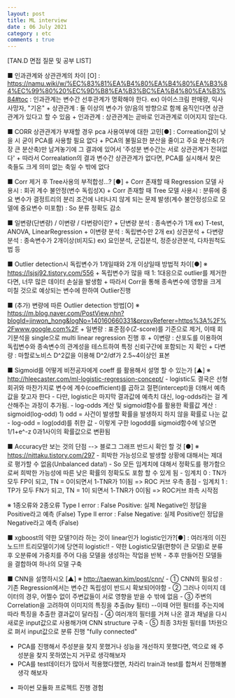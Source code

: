 ```yaml
---
layout: post
title: ML interview
date : 06 July 2021
category : etc
comments : true
---
```


[TAN.D 면접 질문 및 공부 LIST]

■ 인과관계와 상관관계의 차이 [O] : https://namu.wiki/w/%EC%83%81%EA%B4%80%EA%B4%80%EA%B3%84%EC%99%80%20%EC%9D%B8%EA%B3%BC%EA%B4%80%EA%B3%84#toc
 	: 인과관계는 변수간 선후관계가 명확해야 한다.  ex) 아이스크림 판매량, 익사사망자, "기온"
 	+ 상관관계 : 둘 이상의 변수가 양/음의 방향으로 함께 움직인다면 상관관계가 있다고 할 수 있음
 	+ 인과관계 : 상관관계는 곧바로 인과관계로 이어지지 않는다.


■ CORR 상관관계가 부재할 경우 pca 사용여부에 대한 고민[●]
	 : Correation값이 낮을 시 굳이 PCA를 사용할 필요 없다
 	+ PCA의 불필요한 분산을 줄이고 주요 분산축(가장 큰 분산축)만 남겨놓기에 그 결과에 있어서 '주성분 변수간는 서로 상관관계가 전혀없다'
 	+ 따라서 Correalation의 결과 변수간 상관관계가 없다면, PCA를 실시해서 찾은 축들도 크게 의미 없는 축일 수 밖에 없다


■ Corr 제거 후 Tree사용의 부적합성...? [●]
	+ Corr 존재할 때 Regression 모델 사용시 : 회귀 계수 불안정(변수 독립성X)
 	+ Corr 존재할 때 Tree 모델 사용시
	: 분류에 중요 변수가 결정트리의 분리 조건에 나타나지 않게 되는 문제 발생(계수 불안정성으로 모델에 중요변수 미포함)
	: So 분류 정확도 감소


■ 일변량(단변량) / 이변량 / 다변량이란?
	 + 단변량 분석
		: 종속변수가 1개 ex) T-test, ANOVA, LinearRegression
	 + 이변량 분석
		: 독립변수만 2개 ex) 상관분석
	 + 다변량 분석
		: 종속변수가 2개이상(비지도) ex) 요인분석, 군집분석, 정준상관분석, 다차원척도법 등


■ Outlier detection시 독립변수가 1개일때와 2개 이상일때 방법적 차이[●]
※ https://lsjsj92.tistory.com/556
 	+ 독립변수가 많을 때 1: 1대응으로 outlier를 제거한다면, 너무 많은 데이터 손실을 발생함
 	+ 따라서 Corr을 통해 종속변수에 영향을 크게 미칠 것으로 예상되는 변수에 한하여 Outlier진행


■ (추가) 변량에 따른 Outlier detection 방법[O]
※ https://m.blog.naver.com/PostView.nhn?blogId=jinwon_hong&logNo=140160660331&proxyReferer=https%3A%2F%2Fwww.google.com%2F
	+ 일변량 : 표준점수(Z-score)를 기준으로 제거, 이때 회기분석을 single으로 multi linear regression 진행 후
	+ 이변량 : 산포도를 이용하여 독립변수와 종속변수의 관계성을 테스트하여 특정 신뢰구간에 포함되는 지 확인
	+ 다변량 : 마할로노비스 D^2값을 이용해 D^2/df가 2.5~4이상인 표본


■ Sigmoid를 어떻게 비전공자에게 coeff 를 활용해서 설명 할 수  있는가 [▲]
※ http://hleecaster.com/ml-logistic-regression-concept/
	- logistic도 결국은 선형회귀와 마찬가지로 변수에 계수(coefficient)를 곱하고 절편(intercept)을 더해서 예측 값을 찾고자 한다
	- 다만, logistic은 마지막 결과값에 예측치 대신, log-odds라는 걸 계산해주는 과정이 추가됨.
	- log-odds 계산 및 sigmoid함수를 활용한 확률값 계산 : sigmoid(log-odd)
		1) odd = 사건이 발생할 확률을 발생하지 하지 않을 확률로 나눈 값
		- log-odd = log(odd)를 취한 값
	- 이렇게 구한 logodd를 sigmoid함수에 넣으면 1/1+e^-z 0과1사이의 확률값으로 변환됨


■ Accuracy만 보는 것의 단점 --> 블로그 그래프 반드시 확인 할 것 [●]
※ https://nittaku.tistory.com/297
	- 희박한 가능성으로 발생할 상황에 대해서는 제대로 평가할 수 없음(Unbalanced data!)
	- So 모든 임계치에 대해서 정확도를 평가함으로써 희박한 가능성에 따른 낮은 확률의 정확도도 포함 할 수 있게 됨
 	- 임계치 0 : TN가 모두 FP이 되고, TN = 0이되면서 1-TNR가 1이됨 => ROC 커브 우측 종점
	- 임계치 1 : TP가 모두 FN가 되고, TN = 1이 되면서 1-TNR가 0이됨 => ROC커브 좌측 시작점


※ 1종오류와 2종오류
	Type I error : False Positive: 실제 Negative인 정답을 Positive라고 예측 (False)
	Type II error : False Negative: 실제 Positive인 정답을 Negative라고 예측 (False)


■ xgboost의 약한 모델?이라 하는 것이 linear인가 logistic인가?[●]
	: 여러개의 이진 노드!!! 트리모델이기에 당연히 logistic!!
	- 약한 Logistic모델(편향이 큰 모델)로 분류 후 오분류에 가중치를 주어 다음 모델을 생성하는 작업을 반복
	- 추후 만들어진 모델들을 결합하여 하나의 모델 구축


■ CNN을 설명하시오 [▲]
※ http://taewan.kim/post/cnn/
 	- ① CNN의 필요성 : 기존 Regression에서는 변수간 독립성이 반드시 확보되어야함
	- ② 그러나 이미지 데이터의 경우, 어쩔수 없이 주변값들이 서로 영향을 받을 수 밖에 없음
	- ③ 주변의 Correlation을 고려하여 이미지의 특징을 추출(by 필터) --이때 어떤 필터를 주는지에 따라 특징을 추출한 결과값이 달라짐
   	- ④ 여러개의 필터를 거쳐 나온 결과 채널을 다시 새로운 input값으로 사용해가며 CNN structure 구축
	- ⑤ 최종 3차원 필터를 1차원으로 펴서 input값으로 분류 진행 "fully connected"

+ PCA를 진행해서 주성분을 찾지 못했거나 성능을 개선하지 못했다면, 역으로 왜 주성분을 찾지 못하였는지 거꾸로 생각해보자
+ PCA를 test데이터가 많아서 적용했다했면, 차라리 train과 test를 합쳐서 진행해볼 생각 해보자

- 파이썬 모듈화 프로젝트 진행 경험
